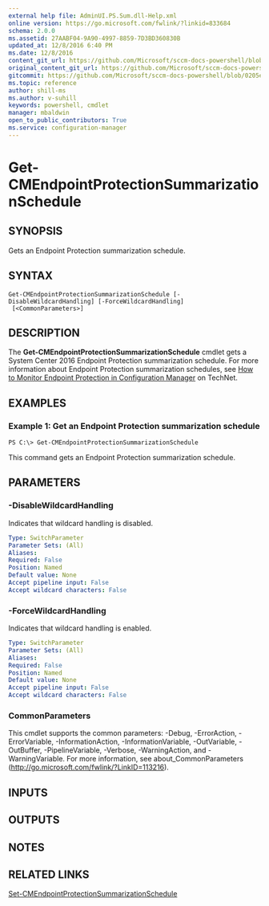 ```yaml
---
external help file: AdminUI.PS.Sum.dll-Help.xml
online version: https://go.microsoft.com/fwlink/?linkid=833684
schema: 2.0.0
ms.assetid: 27AABF04-9A90-4997-8859-7D3BD360830B
updated_at: 12/8/2016 6:40 PM
ms.date: 12/8/2016
content_git_url: https://github.com/Microsoft/sccm-docs-powershell/blob/master/sccm-cmdlets/ConfigurationManager/vlatest/Get-CMEndpointProtectionSummarizationSchedule.md
original_content_git_url: https://github.com/Microsoft/sccm-docs-powershell/blob/master/sccm-cmdlets/ConfigurationManager/vlatest/Get-CMEndpointProtectionSummarizationSchedule.md
gitcommit: https://github.com/Microsoft/sccm-docs-powershell/blob/0205e569abecf1b4e1b2b342947b87a3691b29a5/sccm-cmdlets/ConfigurationManager/vlatest/Get-CMEndpointProtectionSummarizationSchedule.md
ms.topic: reference
author: shill-ms
ms.author: v-suhill
keywords: powershell, cmdlet
manager: mbaldwin
open_to_public_contributors: True
ms.service: configuration-manager
---
```


# Get-CMEndpointProtectionSummarizationSchedule

## SYNOPSIS
Gets an Endpoint Protection summarization schedule.

## SYNTAX

```
Get-CMEndpointProtectionSummarizationSchedule [-DisableWildcardHandling] [-ForceWildcardHandling]
 [<CommonParameters>]
```

## DESCRIPTION
The **Get-CMEndpointProtectionSummarizationSchedule** cmdlet gets a System Center 2016 Endpoint Protection summarization schedule.
For more information about Endpoint Protection summarization schedules, see [How to Monitor Endpoint Protection in Configuration Manager](http://go.microsoft.com/fwlink/?LinkId=268428) on TechNet.

## EXAMPLES

### Example 1: Get an Endpoint Protection summarization schedule
```
PS C:\> Get-CMEndpointProtectionSummarizationSchedule
```

This command gets an Endpoint Protection summarization schedule.

## PARAMETERS

### -DisableWildcardHandling
Indicates that wildcard handling is disabled.

```yaml
Type: SwitchParameter
Parameter Sets: (All)
Aliases: 
Required: False
Position: Named
Default value: None
Accept pipeline input: False
Accept wildcard characters: False
```

### -ForceWildcardHandling
Indicates that wildcard handling is enabled.

```yaml
Type: SwitchParameter
Parameter Sets: (All)
Aliases: 
Required: False
Position: Named
Default value: None
Accept pipeline input: False
Accept wildcard characters: False
```

### CommonParameters
This cmdlet supports the common parameters: -Debug, -ErrorAction, -ErrorVariable, -InformationAction, -InformationVariable, -OutVariable, -OutBuffer, -PipelineVariable, -Verbose, -WarningAction, and -WarningVariable. For more information, see about_CommonParameters (http://go.microsoft.com/fwlink/?LinkID=113216).

## INPUTS

## OUTPUTS

## NOTES

## RELATED LINKS

[Set-CMEndpointProtectionSummarizationSchedule](xref:ConfigurationManager/vlatest/Set-CMEndpointProtectionSummarizationSchedule.md)


